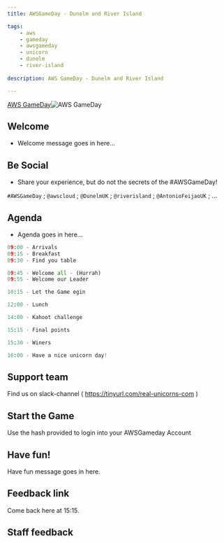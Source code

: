 ```yaml
---
title: AWSGameDay - Dunelm and River Island

tags:
    - aws
    - gameday
    - awsgameday
    - unicorn
    - dunelm
    - river-island
    
description: AWS GameDay - Dunelm and River Island

---
```


[AWS GameDay](https://aws.amazon.com/gameday/)![AWS GameDay](https://d1.awsstatic.com/events/GameDay250.96690fe1668e09bf9a5012de5dd78b6e9293b25f.png)

## Welcome

- Welcome message goes in here...

## Be Social

- Share your experience, but do not the secrets of the #AWSGameDay!

`#AWSGameDay` ; `@awscloud` ; `@DunelmUK` ; `@riverisland` ; `@AntonioFeijaoUK` ; ... 

## Agenda

- Agenda goes in here...

```python
09:00 - Arrivals
09:15 - Breakfast
09:30 - Find you table

09:45 - Welcome all - (Hurrah)
09:55 - Welcome our Leader

10:15 - Let the Game egin

12:00 - Lunch

14:00 - Kahoot challenge

15:15 - Final points

15:30 - Winers

16:00 - Have a nice unicorn day!
```

## Support team

Find us on slack-channel ( https://tinyurl.com/real-unicorns-com )

## Start the Game

Use the hash provided to login into your AWSGameday Account

## Have fun!

Have fun message goes in here.

## Feedback link

Come back here at 15:15.

## Staff feedback


